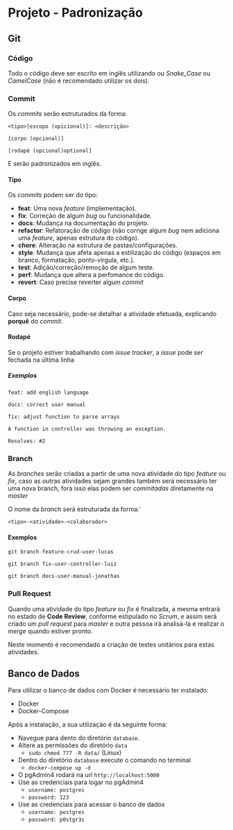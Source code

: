# Projeto - Padronização

## Git

### Código

Todo o código deve ser escrito em inglês utilizando ou *Snake_Case* ou *CamelCase* (não é recomendado
utilizar os dois).

### Commit

Os *commits* serão estruturados da forma:

```
<tipo>[escopo (opicional)]: <descrição>

[corpo (opcional)]

[rodapé (opcional)optional]
```

E serão padronizados em inglês.

#### Tipo

Os *commits* podem ser do tipo:

* **feat**: Uma nova *feature* (implementação).
* **fix**: Correção de algum *bug* ou funcionalidade.
* **docs**: Mudança na documentação do projeto.
* **refactor**: Refatoração de código (não corrige algum *bug* nem adiciona uma *feature*, apenas estrutura do código).
* **chore**: Alteração na estrutura de pastas/configurações.
* **style**: Mudança que afeta apenas a estilização do código (espaços em branco, formatação, ponto-vírgula, etc.).
* **test**: Adição/correção/remoção de algum teste.
* **perf**: Mudança que altera a perfomance do código.
* **revert**: Caso precise reverter algum *commit*


#### Corpo

Caso seja necessário, pode-se detalhar a atividade efetuada, explicando **porquê** do *commit*.

#### Rodapé

Se o projeto estiver trabalhando com *issue tracker*, a *issue* pode ser fechada na última linha

##### Exemplos

```
feat: add english language
```
```
docs: correct user manual
```
```
fix: adjust function to parse arrays

A function in controller was throwing an exception.

Resolves: #2
```

### Branch

As *branches* serão criadas a partir de uma nova atividade do tipo *feature* ou *fix*, caso as outras atividades sejam
grandes também será necessário ter uma nova branch, fora isso elas podem ser *commitadas* diretamente na *master*

O nome da *branch* será estruturada da forma:`

```
<tipo>-<atividade>-<colaborador>
```

#### Exemplos
```
git branch feature-crud-user-lucas
```
```
git branch fix-user-controller-luiz
```
```
git branch docs-user-manual-jonathas
```

### Pull Request

Quando uma atividade do tipo *feature* ou *fix* é finalizada, a mesma entrará no estado de **Code Review**, conforme
estipulado no *Scrum*, e assim será criado um *pull request* para *master* e outra pessoa irá analisá-la e realizar
o *merge* quando estiver pronto.

Neste momento é recomendado a criação de testes unitários para estas atividades.


## Banco de Dados

Para utilizar o banco de dados com Docker é necessário ter instalado:

* Docker
* Docker-Compose

Após a instalação, a sua utilização é da seguinte forma:

* Navegue para dento do diretório `database`.
* Altere as permissões do diretório `data`
  * `sudo chmod 777 -R data/` (Linux)
* Dentro do diretório `database` execute o comando no terminal
  * `docker-compose up -d`
* O pgAdmin4 rodará na url `http://localhost:5000`
* Use as credenciais para logar no pgAdmin4
  * `username: postgres`
  * `password: 123`
* Use as credenciais para acessar o banco de dados
  * `username: postgres`
  * `password: p0stgr3s`